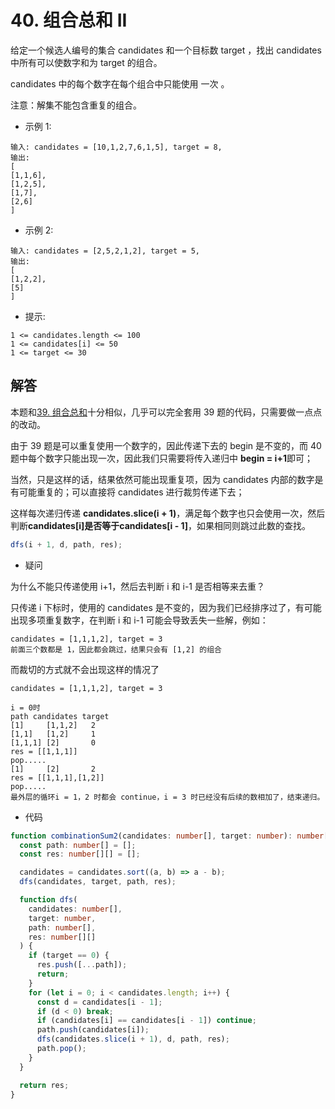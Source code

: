 # 40. 组合总和 II

给定一个候选人编号的集合 candidates 和一个目标数 target ，找出 candidates 中所有可以使数字和为 target 的组合。

candidates 中的每个数字在每个组合中只能使用 一次 。

注意：解集不能包含重复的组合。

- 示例 1:

```
输入: candidates = [10,1,2,7,6,1,5], target = 8,
输出:
[
[1,1,6],
[1,2,5],
[1,7],
[2,6]
]
```

- 示例 2:

```
输入: candidates = [2,5,2,1,2], target = 5,
输出:
[
[1,2,2],
[5]
]
```

- 提示:

```
1 <= candidates.length <= 100
1 <= candidates[i] <= 50
1 <= target <= 30
```

## 解答

本题和[39. 组合总和](https://github.com/shellingfordly/algorithms/tree/master/src/39_combinationSum)十分相似，几乎可以完全套用 39 题的代码，只需要做一点点的改动。

由于 39 题是可以重复使用一个数字的，因此传递下去的 begin 是不变的，而 40 题中每个数字只能出现一次，因此我们只需要将传入递归中 **begin = i+1**即可；

当然，只是这样的话，结果依然可能出现重复项，因为 candidates 内部的数字是有可能重复的；可以直接将 candidates 进行裁剪传递下去；

这样每次递归传递 **candidates.slice(i + 1)**，满足每个数字也只会使用一次，然后判断**candidates[i]**是否等于**candidates[i - 1]**，如果相同则跳过此数的查找。

```ts
dfs(i + 1, d, path, res);
```

- 疑问

为什么不能只传递使用 i+1，然后去判断 i 和 i-1 是否相等来去重？

只传递 i 下标时，使用的 candidates 是不变的，因为我们已经排序过了，有可能出现多项重复数字，在判断 i 和 i-1 可能会导致丢失一些解，例如：

```
candidates = [1,1,1,2], target = 3
前面三个数都是 1，因此都会跳过，结果只会有 [1,2] 的组合
```

而裁切的方式就不会出现这样的情况了

```
candidates = [1,1,1,2], target = 3

i = 0时
path candidates target
[1]     [1,1,2]   2
[1,1]   [1,2]     1
[1,1,1] [2]       0
res = [[1,1,1]]
pop.....
[1]     [2]       2
res = [[1,1,1],[1,2]]
pop.....
最外层的循环i = 1，2 时都会 continue，i = 3 时已经没有后续的数相加了，结束递归。
```

- 代码

```ts
function combinationSum2(candidates: number[], target: number): number[][] {
  const path: number[] = [];
  const res: number[][] = [];

  candidates = candidates.sort((a, b) => a - b);
  dfs(candidates, target, path, res);

  function dfs(
    candidates: number[],
    target: number,
    path: number[],
    res: number[][]
  ) {
    if (target == 0) {
      res.push([...path]);
      return;
    }
    for (let i = 0; i < candidates.length; i++) {
      const d = candidates[i - 1];
      if (d < 0) break;
      if (candidates[i] == candidates[i - 1]) continue;
      path.push(candidates[i]);
      dfs(candidates.slice(i + 1), d, path, res);
      path.pop();
    }
  }

  return res;
}
```
